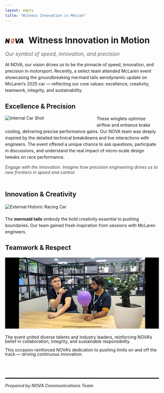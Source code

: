 ```yaml
---
layout: empty
title: "Witness Innovation in Motion"
---
```


# <img src="images/nova-logo.png" alt="NOVA Logo" width="60" style="vertical-align: middle; margin-right:10px;" /> Witness Innovation in Motion  
<span style="font-size: 1.2em; font-style: italic; color: #666;">Our symbol of speed, innovation, and precision</span>

<p style="margin-top: 1em; margin-bottom: 1.5em; line-height: 1.5;">
At NOVA, our vision drives us to be the pinnacle of speed, innovation, and precision in motorsport. Recently, a select team attended McLaren event showcasing the groundbreaking mermaid tails aerodynamic update on McLaren’s 2025 car — reflecting our core values: excellence, creativity, teamwork, integrity, and sustainability.
</p>

## Excellence & Precision

<img src="images/internal-car.png" alt="Internal Car Shot" width="280" style="float: left; margin-right: 20px; margin-bottom: 15px;" />

<p style="line-height: 1.5;">
These winglets optimize airflow and enhance brake cooling, delivering precise performance gains. Our NOVA team was deeply inspired by the detailed technical breakdowns and live interactions with engineers. The event offered a unique chance to ask questions, participate in discussions, and understand the real impact of micro-scale design tweaks on race performance.
</p>

<p style="font-style: italic; color: #444; margin-top: 0; margin-bottom: 1.5em;">
Engage with the innovation. Imagine how precision engineering drives us to new frontiers in speed and control.
</p>

<div style="clear: both;"></div>

## Innovation & Creativity

<img src="images/external-car.png" alt="External Historic Racing Car" width="600" style="display: block; margin: 20px auto 1.5em auto;" />

<p style="line-height: 1.5;">
The <strong>mermaid tails</strong> embody the bold creativity essential to pushing boundaries. Our team gained fresh inspiration from sessions with McLaren engineers.
</p>

## Teamwork & Respect

<img src="images/team_nova.jpeg" alt="External Historic Racing Car" width="600" style="display: block; margin: 20px auto 1.5em auto;" />

<p style="line-height: 1;">
The event united diverse talents and industry leaders, reinforcing NOVA’s belief in collaboration, integrity, and sustainable responsibility.
</p>

<p style="line-height: 1;">
This occasion reinforced NOVA’s dedication to pushing limits on and off the track — driving continuous innovation.
</p>


<hr style="border: 0.5px solid black; margin-top: 5em; margin-bottom: 1em;" />


<p style="font-style: italic; font-weight: bold; color: #666; margin-top: 0;">
Prepared by NOVA Communications Team
</p>
